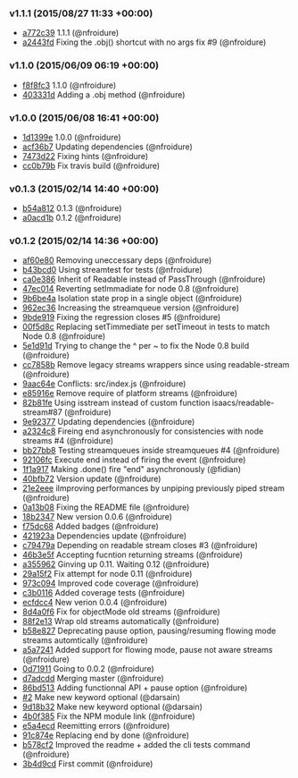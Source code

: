 ### v1.1.1 (2015/08/27 11:33 +00:00)
- [a772c39](https://github.com/nfroidure/streamqueue/commit/a772c3925e60fd2f26b7a2f8e0aa500793df62bc) 1.1.1 (@nfroidure)
- [a2443fd](https://github.com/nfroidure/streamqueue/commit/a2443fdd28ccab84892f08f3d55a7c8b304e4fb3) Fixing the .obj() shortcut with no args fix #9 (@nfroidure)

### v1.1.0 (2015/06/09 06:19 +00:00)
- [f8f8fc3](https://github.com/nfroidure/streamqueue/commit/f8f8fc35346ec7009021bfe51c89d03bc89dfb9b) 1.1.0 (@nfroidure)
- [403331d](https://github.com/nfroidure/streamqueue/commit/403331d30d2a2be5599add4b94bd5fe84a73c512) Adding a .obj method (@nfroidure)

### v1.0.0 (2015/06/08 16:41 +00:00)
- [1d1399e](https://github.com/nfroidure/streamqueue/commit/1d1399ee9bbd25d3d53d1eca74f40aea124e3d9e) 1.0.0 (@nfroidure)
- [acf36b7](https://github.com/nfroidure/streamqueue/commit/acf36b7ed70192805bf1b2377c982918e7785f90) Updating dependencies (@nfroidure)
- [7473d22](https://github.com/nfroidure/streamqueue/commit/7473d223388a26597c3bf48ca64b3b976bb96b95) Fixing hints (@nfroidure)
- [cc0b79b](https://github.com/nfroidure/streamqueue/commit/cc0b79b5e4f70dc6dfe0ffa66d7992d68292c2d0) Fix travis build (@nfroidure)

### v0.1.3 (2015/02/14 14:40 +00:00)
- [b54a812](https://github.com/nfroidure/streamqueue/commit/b54a8121c93bcb2283dd586b1f46f9f4e14aa5c2) 0.1.3 (@nfroidure)
- [a0acd1b](https://github.com/nfroidure/streamqueue/commit/a0acd1b8112f53f7cc05a87c677e4e724ad7a906) 0.1.2 (@nfroidure)

### v0.1.2 (2015/02/14 14:36 +00:00)
- [af60e80](https://github.com/nfroidure/streamqueue/commit/af60e80b2b59a5d82239221d5aba53d66668dd27) Removing uneccessary deps (@nfroidure)
- [b43bcd0](https://github.com/nfroidure/streamqueue/commit/b43bcd032bd09ebc4154344858c5bc4d65f74788) Using streamtest for tests (@nfroidure)
- [ca0e386](https://github.com/nfroidure/streamqueue/commit/ca0e386db013c373e2a8909a48dc0a8dace7d97f) Inherit of Readable instead of PassThrough (@nfroidure)
- [47ec014](https://github.com/nfroidure/streamqueue/commit/47ec01474cd3819c08ccbbc08dd44f192c282ac4) Reverting setImmadiate for node 0.8 (@nfroidure)
- [9b6be4a](https://github.com/nfroidure/streamqueue/commit/9b6be4a09da248db385ef12906ccdfd34240d35a) Isolation state prop in a single object (@nfroidure)
- [962ec36](https://github.com/nfroidure/streamqueue/commit/962ec36e6ac22aa919cbe612fdc238f9ab42e3e6) Increasing the streamqueue version (@nfroidure)
- [9bde919](https://github.com/nfroidure/streamqueue/commit/9bde9196911cef9a6222d3b35bdd72269d1d0c20) Fixing the regression closes #5 (@nfroidure)
- [00f5d8c](https://github.com/nfroidure/streamqueue/commit/00f5d8ca458830100a78726e38ab3a19d3a65a04) Replacing setTimmediate per setTimeout in tests to match Node 0.8 (@nfroidure)
- [5e1d91d](https://github.com/nfroidure/streamqueue/commit/5e1d91db0ad4c28e0ce436970a82915ec582c89e) Trying to change the ^ per ~ to fix the Node 0.8 build (@nfroidure)
- [cc7858b](https://github.com/nfroidure/streamqueue/commit/cc7858b3ffcca8c51f1e54c7bcdcb0daa8a88034) Remove legacy streams wrappers since using readable-stream (@nfroidure)
- [9aac64e](https://github.com/nfroidure/streamqueue/commit/9aac64ea2752b482ac731a5535ebd6523a3b4a61) Conflicts: 	src/index.js (@nfroidure)
- [e85916e](https://github.com/nfroidure/streamqueue/commit/e85916e82deaf43d9d38b75e790d0bf4d99b3d97) Remove require of platform streams (@nfroidure)
- [82b81fe](https://github.com/nfroidure/streamqueue/commit/82b81fedb0cda1c6a038c227adfabc93a8b8fcfc) Using isstream instead of custom function isaacs/readable-stream#87 (@nfroidure)
- [9e92377](https://github.com/nfroidure/streamqueue/commit/9e923770c10a18a5c5f3831a81750d633b5c0b04) Updating dependencies (@nfroidure)
- [a2324c8](https://github.com/nfroidure/streamqueue/commit/a2324c88fd91c8ccaabe3bf5ec7b9d298ee5a9ea) Fireing end asynchronously for consistencies with node streams  #4 (@nfroidure)
- [bb27bb8](https://github.com/nfroidure/streamqueue/commit/bb27bb8bc0b303dd311889912da99a82889e7223) Testing streamqueues inside streamqueues #4 (@nfroidure)
- [92106fc](https://github.com/nfroidure/streamqueue/commit/92106fc4758e232560a0bf12694210e6e3c2c545) Execute end instead of firing the event (@nfroidure)
- [1f1a917](https://github.com/nfroidure/streamqueue/commit/1f1a9174d466ea50499a4909f3cacbc0fea95ee4) Making .done() fire "end" asynchronously (@fidian)
- [40bfb72](https://github.com/nfroidure/streamqueue/commit/40bfb72ca98845551cb928c2fb471a9141d90935) Version update (@nfroidure)
- [21e2eee](https://github.com/nfroidure/streamqueue/commit/21e2eee2a6adc621b7659283c2db707fabac8029) iImproving performances by unpiping previously piped stream (@nfroidure)
- [0a13b08](https://github.com/nfroidure/streamqueue/commit/0a13b08a8dd08f9934b1062eacc60526ab981d4c) Fixing the README file (@nfroidure)
- [18b2347](https://github.com/nfroidure/streamqueue/commit/18b23470c78d5b9f74d82cd5b19f4105af9b69d2) New version 0.0.6 (@nfroidure)
- [f75dc68](https://github.com/nfroidure/streamqueue/commit/f75dc6879204e4cc344fdeba6229d4e037324e2c) Added badges (@nfroidure)
- [421923a](https://github.com/nfroidure/streamqueue/commit/421923aba4e61221676fb46150fc0502bd11f017) Dependencies update (@nfroidure)
- [c79479a](https://github.com/nfroidure/streamqueue/commit/c79479a534e9e408a8c4264eb022510920e34ca8) Depending on readable stream closes #3 (@nfroidure)
- [46b3e5f](https://github.com/nfroidure/streamqueue/commit/46b3e5f11d3152a8f18bfff599fa75c1bf99d41e) Accepting fucntion returning streams (@nfroidure)
- [a355962](https://github.com/nfroidure/streamqueue/commit/a355962a5c70381c6ab1fcbaf978f687956f7e52) Ginving up 0.11. Waiting 0.12 (@nfroidure)
- [29a15f2](https://github.com/nfroidure/streamqueue/commit/29a15f24f278128246db87732313e6de7cb8202a) Fix attempt for node 0.11 (@nfroidure)
- [973c094](https://github.com/nfroidure/streamqueue/commit/973c094bbdf5110cdc17278d63ed5fb4e4da513a) Improved code coverage (@nfroidure)
- [c3b0116](https://github.com/nfroidure/streamqueue/commit/c3b01164fbab579614f0ca455ee4addebf8280b6) Added coverage tests (@nfroidure)
- [ecfdcc4](https://github.com/nfroidure/streamqueue/commit/ecfdcc4c8f2daf68bacb25035560eb7133c7e1b5) New verion 0.0.4 (@nfroidure)
- [8d4a0f6](https://github.com/nfroidure/streamqueue/commit/8d4a0f6805cbd5c986127631bad05b796c84b572) Fix for objectMode old streams (@nfroidure)
- [88f2e13](https://github.com/nfroidure/streamqueue/commit/88f2e13597c69f373b2f3d41737b7dbf4e5eeacd) Wrap old streams automatically (@nfroidure)
- [b58e827](https://github.com/nfroidure/streamqueue/commit/b58e8275d2249179e58beb5544a523e804b17675) Deprecating pause option, pausing/resuming flowing mode streams automtically (@nfroidure)
- [a5a7241](https://github.com/nfroidure/streamqueue/commit/a5a724160859486c93353e05995cbb9c1235f7a6) Added support for flowing mode, pause not aware streams (@nfroidure)
- [0d71911](https://github.com/nfroidure/streamqueue/commit/0d71911526ac77988b5d4adfd8fa37f065fe83d4) Going to 0.0.2 (@nfroidure)
- [d7adcdd](https://github.com/nfroidure/streamqueue/commit/d7adcdd8462af6555216c6da157027cc472098c6) Merging master (@nfroidure)
- [86bd513](https://github.com/nfroidure/streamqueue/commit/86bd513b0b86074474f4f0c4e2983ae422b6b65d) Adding functionnal API + pause option (@nfroidure)
- [#2](https://github.com/nfroidure/streamqueue/pull/2) Make new keyword optional (@darsain)
- [9d18b32](https://github.com/nfroidure/streamqueue/commit/9d18b32ee86c4467f8ca070689f6204c2ab11f69) Make new keyword optional (@darsain)
- [4b0f385](https://github.com/nfroidure/streamqueue/commit/4b0f3855e8f0768edd9ed247255224a01310a562) Fix the NPM module link (@nfroidure)
- [e5a4ecd](https://github.com/nfroidure/streamqueue/commit/e5a4ecd105d727c4e23be3a45b3bf5fce75c96dc) Reemitting errors (@nfroidure)
- [91c874e](https://github.com/nfroidure/streamqueue/commit/91c874e92d6e55842e19e4898641097856f49e54) Replacing end by done (@nfroidure)
- [b578cf2](https://github.com/nfroidure/streamqueue/commit/b578cf26ea4b842e8f93bbc856079452a9405297) Improved the readme + added the cli tests command (@nfroidure)
- [3b4d9cd](https://github.com/nfroidure/streamqueue/commit/3b4d9cd21916c1a4285e8ff51147b2556c68738d) First commit (@nfroidure)
